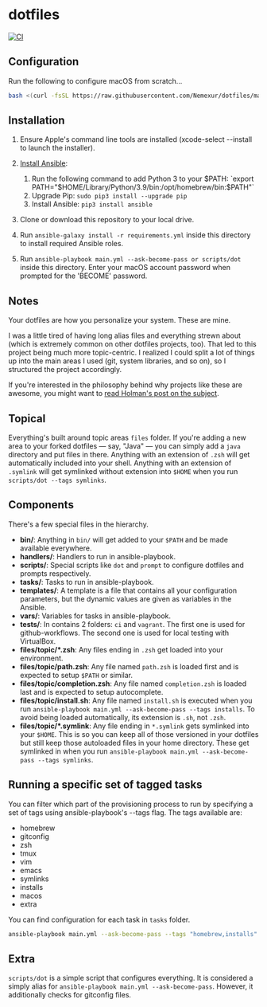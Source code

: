 # dotfiles

[![CI][badge-gh-actions]][link-gh-actions]

## Configuration

Run the following to configure macOS from scratch...

```bash
bash <(curl -fsSL https://raw.githubusercontent.com/Nemexur/dotfiles/master/configure.sh)
```

## Installation

  1. Ensure Apple's command line tools are installed (xcode-select --install to launch the installer).
  2. [Install Ansible](https://docs.ansible.com/ansible/latest/installation_guide/index.html):

     1. Run the following command to add Python 3 to your $PATH: `export PATH="$HOME/Library/Python/3.9/bin:/opt/homebrew/bin:$PATH"`
     2. Upgrade Pip: `sudo pip3 install --upgrade pip`
     3. Install Ansible: `pip3 install ansible`

  3. Clone or download this repository to your local drive.
  4. Run `ansible-galaxy install -r requirements.yml` inside this directory to install required Ansible roles.
  5. Run `ansible-playbook main.yml --ask-become-pass or scripts/dot` inside this directory. Enter your macOS account password when prompted for the 'BECOME' password.

## Notes

Your dotfiles are how you personalize your system. These are mine.

I was a little tired of having long alias files and everything strewn about
(which is extremely common on other dotfiles projects, too). That led to this
project being much more topic-centric. I realized I could split a lot of things
up into the main areas I used (git, system libraries, and so on), so I
structured the project accordingly.

If you're interested in the philosophy behind why projects like these are
awesome, you might want to [read Holman's post on the
subject](http://zachholman.com/2010/08/dotfiles-are-meant-to-be-forked/).

## Topical

Everything's built around topic areas `files` folder. If you're adding a new
area to your forked dotfiles — say, "Java" — you can simply add a `java` directory
and put files in there. Anything with an extension of `.zsh` will get automatically
included into your shell. Anything with an extension of `.symlink` will get
symlinked without extension into `$HOME` when you run
`scripts/dot --tags symlinks`.

## Components

There's a few special files in the hierarchy.

- **bin/**: Anything in `bin/` will get added to your `$PATH` and be made
  available everywhere.
- **handlers/**: Handlers to run in ansible-playbook.
- **scripts/**: Special scripts like `dot` and `prompt` to configure
  dotfiles and prompts respectively.
- **tasks/**: Tasks to run in ansible-playbook.
- **templates/**: A template is a file that contains all your configuration
  parameters, but the dynamic values are given as variables in the Ansible.
- **vars/**: Variables for tasks in ansible-playbook.
- **tests/**: In contains 2 folders: `ci` and `vagrant`. The first one is used
  for github-workflows. The second one is used for local testing with VirtualBox.
- **files/topic/\*.zsh**: Any files ending in `.zsh` get loaded into your
  environment.
- **files/topic/path.zsh**: Any file named `path.zsh` is loaded first and is
  expected to setup `$PATH` or similar.
- **files/topic/completion.zsh**: Any file named `completion.zsh` is loaded
  last and is expected to setup autocomplete.
- **files/topic/install.sh**: Any file named `install.sh` is executed when you run
  `ansible-playbook main.yml --ask-become-pass --tags installs`.
  To avoid being loaded automatically, its extension is `.sh`, not `.zsh`.
- **files/topic/\*.symlink**: Any file ending in `*.symlink` gets symlinked into
  your `$HOME`. This is so you can keep all of those versioned in your dotfiles
  but still keep those autoloaded files in your home directory. These get
  symlinked in when you run
  `ansible-playbook main.yml --ask-become-pass --tags symlinks`.

## Running a specific set of tagged tasks

You can filter which part of the provisioning process to run by specifying a set of tags using ansible-playbook's --tags flag. The tags available are:

- homebrew
- gitconfig
- zsh
- tmux
- vim
- emacs
- symlinks
- installs
- macos
- extra

You can find configuration for each task in `tasks` folder.

```bash
ansible-playbook main.yml --ask-become-pass --tags "homebrew,installs"
```

## Extra

`scripts/dot` is a simple script that configures everything.
It is considered a simply alias for `ansible-playbook main.yml --ask-become-pass`.
However, it additionally checks for gitconfig files.

[badge-gh-actions]: https://github.com/Nemexur/dotfiles/actions/workflows/ci.yml/badge.svg?branch=main&event=push
[link-gh-actions]: https://github.com/Nemexur/dotfiles/actions/workflows/ci.yml
